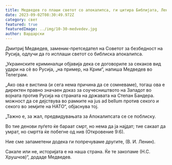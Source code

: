 ```yaml
---
title: Медведев го плаши светот со апокалипса, ги цитира Библијата, Ленин и Хрушчов
date: 2023-09-02T08:30:49.972Z
category: свет
featured: true
featuredImage: ../img/10-30-medvedev.jpg
author: Вардарски
---
```

Дмитриј Медведев, заменик-претседател на Советот за безбедност на Русија, одлучи да го исплаши светот со библиска апокалипса.

„Украинските криминалци објавија дека се договориле за секаков вид удари на сè во Русија, „на пример, на Крим“, напиша Медведев во Телеграм.

„Ако ова е вистина (и сега нема причина да се сомневаме), тогаш ова е директен правно значаен доказ за соучесништвото на Западот во војната против Русија на страната на државата на Степан Бандера. можност да се дејствува во рамките на jus ad bellum против секого и секого во земјите на НАТО“, објаснува тој.

„Тажно е, за жал, предвидувањата за Апокалипсата се се поблиску.

Во тие денови луѓето ќе бараат смрт, но нема да ја најдат; тие сакаат да умрат, но смртта ќе побегне од нив (Откровение 9:6).

Ние сме запаметени додека ги попречуваме другите, (В. И. Ленин).

Сакале или не, историјата е на наша страна. Ќе те закопаме (Н.С. Хрушчов)“, додаде Медведев.